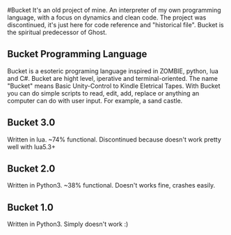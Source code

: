 #Bucket
It's an old project of mine. An interpreter of my own programming language, with a focus on dynamics and clean code. The project was discontinued, it's just here for code reference and "historical file". Bucket is the spiritual predecessor of Ghost.

## Bucket Programming Language
Bucket is a esoteric programing language inspired in ZOMBIE, python, lua and C#. Bucket are hight level, iperative and terminal-oriented.
The name "Bucket" means Basic Unity-Control to Kindle Eletrical Tapes. With Bucket you can do simple scripts to read, edit, add, replace or anything an computer can do with user input. For example, a sand castle.

## Bucket 3.0
Written in lua. ~74% functional. Discontinued because doesn't work pretty well with lua5.3+

## Bucket 2.0
Written in Python3. ~38% functional. Doesn't works fine, crashes easily.

## Bucket 1.0
Written in Python3. Simply doesn't work :)
